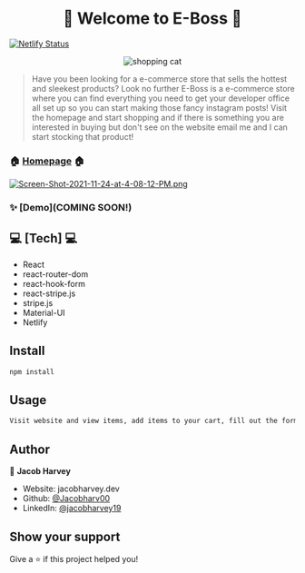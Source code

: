 <h1 align="center">👋 Welcome to E-Boss 👋</h1>
<p>
</p>

[![Netlify Status](https://api.netlify.com/api/v1/badges/98e2bcfc-c99e-458e-8a8a-c6c387049610/deploy-status)](https://app.netlify.com/sites/eboss/deploys)

<p align="center">
  <img src="https://media.giphy.com/media/5wG597QP1fjG7xIfte/giphy.gif" alt="shopping cat"/>
<p>
  
   > Have you been looking for a e-commerce store that sells the hottest and sleekest products? Look no further E-Boss is a e-commerce store where you can find everything you need to get your developer office all set up so you can start making those fancy instagram posts! Visit the homepage and start shopping and if there is something you are interested in buying but don't see on the website email me and I can start stocking that product! 

### 🏠 [Homepage](https://eboss.netlify.app) 🏠
  
[![Screen-Shot-2021-11-24-at-4-08-12-PM.png](https://i.postimg.cc/B6Q6V7LZ/Screen-Shot-2021-11-24-at-4-08-12-PM.png)](https://postimg.cc/yJtsJPy2)

### ✨ [Demo](COMING SOON!)
  
## 💻 [Tech] 💻 
<ul>
  <li>React</li>
  <li>react-router-dom</li>
  <li>react-hook-form</li>
  <li>react-stripe.js</li>
  <li>stripe.js</li>
  <li>Material-UI</li>
  <li>Netlify</li>
</ul>

## Install

```sh
npm install
```

## Usage

```sh
Visit website and view items, add items to your cart, fill out the forms for shipping and payment and receive an email about your order. NOT a real e-commerce site and you will not receive any packages. You can use 4242 4242 4242 4242 04/24 42424 for the payment process to make a mock payment.
```

## Author

👤 **Jacob Harvey**

* Website: jacobharvey.dev
* Github: [@Jacobharv00](https://github.com/Jacobharv00)
* LinkedIn: [@jacobharvey19](https://linkedin.com/in/jacobharvey19)

## Show your support

Give a ⭐️ if this project helped you!
